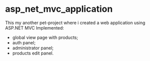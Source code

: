 # asp_net_mvc_application
This my another pet-project where i created a web application using ASP.NET MVC
Implemented:
  - global view page with products;
  - auth panel;
  - administrator panel;
  - products edit panel.
